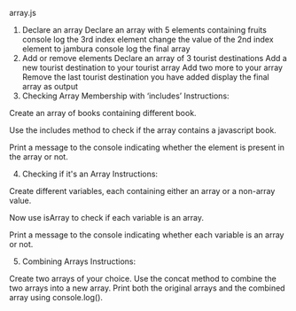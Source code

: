   array.js
1. Declare an array
Declare an array with 5 elements containing fruits
console log the 3rd index element
change the value of the 2nd index element to jambura
console log the final array
2. Add or remove elements
Declare an array of 3 tourist destinations
Add a new tourist destination to your tourist array
Add two more to your array
Remove the last tourist destination you have added
display the final array as output
3. Checking Array Membership with ‘includes’
Instructions:

Create an array of books containing different book.

Use the includes method to check if the array contains a javascript book.

Print a message to the console indicating whether the element is present in the array or not.

4. Checking if it's an Array
Instructions:

Create different variables, each containing either an array or a non-array value.

Now use isArray to check if each variable is an array.

Print a message to the console indicating whether each variable is an array or not.

5. Combining Arrays
Instructions:

Create two arrays of your choice.
Use the concat method to combine the two arrays into a new array.
Print both the original arrays and the combined array using console.log().
